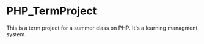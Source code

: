 # PHP_TermProject

This is a term project for a summer class on PHP.
It's a learning managment system.
